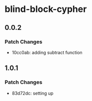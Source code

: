 # blind-block-cypher

## 0.0.2

### Patch Changes

- 10cc0ab: adding subtract function

## 1.0.1

### Patch Changes

- 83d72dc: setting up
